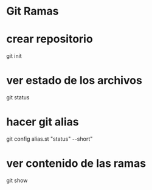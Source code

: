 # Git Ramas

# crear repositorio 

git init

# ver estado de los archivos


git status

# hacer git alias

git config alias.st "status" --short"

# ver contenido de las ramas

git show <numero-hash>
